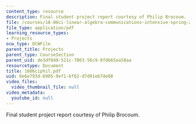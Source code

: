```yaml
---
content_type: resource
description: Final student project report courtesy of Philip Brocoum.
file: /courses/18-06ci-linear-algebra-communications-intensive-spring-2004/8e6e793d69059ef1bf62d7d91eb7de08_1806ciphil.pdf
file_type: application/pdf
learning_resource_types:
- Projects
ocw_type: OCWFile
parent_title: Projects
parent_type: CourseSection
parent_uid: de3df049-521c-7063-56c9-8fdb65ea58aa
resourcetype: Document
title: 1806ciphil.pdf
uid: 8e6e793d-6905-9ef1-bf62-d7d91eb7de08
video_files:
  video_thumbnail_file: null
video_metadata:
  youtube_id: null
---
```

Final student project report courtesy of Philip Brocoum.

